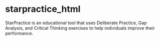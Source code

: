 starpractice_html
=================

StarPractice is an educational tool that uses Deliberate Practice, Gap Analysis, and Critical Thinking exercises to help individuals improve their performance. 
